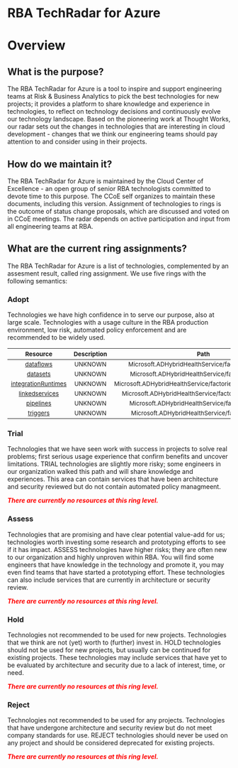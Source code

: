 
RBA TechRadar for Azure
=======================

# Overview

## What is the purpose?


The RBA TechRadar for Azure is a tool to inspire and support engineering teams at Risk & Business Analytics to pick the best technologies for new projects; it provides a platform to share knowledge and experience in technologies, to reflect on technology decisions and continuously evolve our technology landscape.  Based on the pioneering work at Thought Works, our radar sets out the changes in technologies that are interesting in cloud development - changes that we think our engineering teams should pay attention to and consider using in their projects.
## How do we maintain it?


The RBA TechRadar for Azure is maintained by the Cloud Center of Excellence - an open group of senior RBA technologists committed to devote time to this purpose.  The CCoE self organizes to maintain these documents, including this version.  Assignment of technologies to rings is the outcome of status change proposals, which are discussed and voted on in CCoE meetings.  The radar depends on active participation and input from all engineering teams at RBA.
## What are the current ring assignments?


The RBA TechRadar for Azure is a list of technologies, complemented by an assesment result, called ring assignment.  We use five rings with the following semantics:
### Adopt


Technologies we have high confidence in to serve our purpose, also at large scale.  Technologies with a usage culture in the RBA production environment, low risk, automated policy enforcement and are recommended to be widely used.  

|<sub>Resource</sub>|<sub>Description</sub>|<sub>Path</sub>|<sub>Status</sub>|
| :---: | :---: | :---: | :---: |
|<sub>[dataflows](https://github.com/openrba/python-azure-techradar/tree/master/Microsoft.ADHybridHealthService/factories/dataflows)</sub>|<sub>UNKNOWN</sub>|<sub>Microsoft.ADHybridHealthService/factories/dataflows</sub>|<sub>ADOPT</sub>|
|<sub>[datasets](https://github.com/openrba/python-azure-techradar/tree/master/Microsoft.ADHybridHealthService/factories/datasets)</sub>|<sub>UNKNOWN</sub>|<sub>Microsoft.ADHybridHealthService/factories/datasets</sub>|<sub>ADOPT</sub>|
|<sub>[integrationRuntimes](https://github.com/openrba/python-azure-techradar/tree/master/Microsoft.ADHybridHealthService/factories/integrationRuntimes)</sub>|<sub>UNKNOWN</sub>|<sub>Microsoft.ADHybridHealthService/factories/integrationRuntimes</sub>|<sub>ADOPT</sub>|
|<sub>[linkedservices](https://github.com/openrba/python-azure-techradar/tree/master/Microsoft.ADHybridHealthService/factories/linkedservices)</sub>|<sub>UNKNOWN</sub>|<sub>Microsoft.ADHybridHealthService/factories/linkedservices</sub>|<sub>ADOPT</sub>|
|<sub>[pipelines](https://github.com/openrba/python-azure-techradar/tree/master/Microsoft.ADHybridHealthService/factories/pipelines)</sub>|<sub>UNKNOWN</sub>|<sub>Microsoft.ADHybridHealthService/factories/pipelines</sub>|<sub>ADOPT</sub>|
|<sub>[triggers](https://github.com/openrba/python-azure-techradar/tree/master/Microsoft.ADHybridHealthService/factories/triggers)</sub>|<sub>UNKNOWN</sub>|<sub>Microsoft.ADHybridHealthService/factories/triggers</sub>|<sub>ADOPT</sub>|

### Trial


Technologies that we have seen work with success in projects to solve real problems;  first serious usage experience that confirm benefits and uncover limitations.  TRIAL technologies are slightly more risky; some engineers in our organization walked this path and will share knowledge and experiences.  This area can contain services that have been architecture and security reviewed but do not contain automated policy managmeent.  
  
***<font color="red"> There are currently no resources at this ring level. </font>***
### Assess


Technologies that are promising and have clear potential value-add for us; technologies worth investing some research and prototyping efforts to see if it has impact.  ASSESS technologies have higher risks;  they are often new to our organization and highly unproven within RBA.  You will find some engineers that have knowledge in the technology and promote it, you may even find teams that have started a prototyping effort.  These technologies can also include services that are currently in architecture or security review.  
  
***<font color="red"> There are currently no resources at this ring level. </font>***
### Hold


Technologies not recommended to be used for new projects. Technologies that we think are not (yet) worth to (further) invest in.  HOLD technologies should not be used for new projects, but usually can be continued for existing projects.  These technologies may include services that have yet to be evaluated by architecture and security due to a lack of interest, time, or need.  
  
***<font color="red"> There are currently no resources at this ring level. </font>***
### Reject


Technologies not recommended to be used for any projects. Technologies that have undergone architecture and security review but do not meet company standards for use.  REJECT technologies should never be used on any project and should be considered deprecated for existing projects.  
  
***<font color="red"> There are currently no resources at this ring level. </font>***